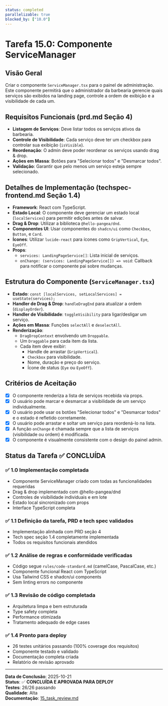 ```yaml
---
status: completed
parallelizable: true
blocked_by: ["10.0"]
---
```


# Tarefa 15.0: Componente ServiceManager

## Visão Geral
Criar o componente `ServiceManager.tsx` para o painel de administração. Este componente permitirá que o administrador da barbearia gerencie quais serviços são exibidos na landing page, controle a ordem de exibição e a visibilidade de cada um.

## Requisitos Funcionais (prd.md Seção 4)
- **Listagem de Serviços**: Deve listar todos os serviços ativos da barbearia.
- **Controle de Visibilidade**: Cada serviço deve ter um checkbox para controlar sua exibição (`isVisible`).
- **Reordenação**: O admin deve poder reordenar os serviços usando drag & drop.
- **Ações em Massa**: Botões para "Selecionar todos" e "Desmarcar todos".
- **Validação**: Garantir que pelo menos um serviço esteja sempre selecionado.

## Detalhes de Implementação (techspec-frontend.md Seção 1.4)
- **Framework**: React com TypeScript.
- **Estado Local**: O componente deve gerenciar um estado local (`localServices`) para permitir edições antes de salvar.
- **Drag & Drop**: Utilizar a biblioteca `@hello-pangea/dnd`.
- **Componentes UI**: Usar componentes do `shadcn/ui` como `Checkbox`, `Button`, e `Card`.
- **Ícones**: Utilizar `lucide-react` para ícones como `GripVertical`, `Eye`, `EyeOff`.
- **Props**:
  - `services: LandingPageService[]`: Lista inicial de serviços.
  - `onChange: (services: LandingPageService[]) => void`: Callback para notificar o componente pai sobre mudanças.

## Estrutura do Componente (`ServiceManager.tsx`)
- **Estado**: `const [localServices, setLocalServices] = useState(services);`
- **Handler de Drag & Drop**: `handleDragEnd` para atualizar a ordem (`displayOrder`).
- **Handler de Visibilidade**: `toggleVisibility` para ligar/desligar um serviço.
- **Ações em Massa**: Funções `selectAll` e `deselectAll`.
- **Renderização**:
  - `DragDropContext` envolvendo um `Droppable`.
  - Um `Draggable` para cada item da lista.
  - Cada item deve exibir:
    - Handle de arrastar (`GripVertical`).
    - `Checkbox` para visibilidade.
    - Nome, duração e preço do serviço.
    - Ícone de status (`Eye` ou `EyeOff`).

## Critérios de Aceitação
- [x] O componente renderiza a lista de serviços recebida via props.
- [x] O usuário pode marcar e desmarcar a visibilidade de um serviço individualmente.
- [x] O usuário pode usar os botões "Selecionar todos" e "Desmarcar todos" e o estado é refletido corretamente.
- [x] O usuário pode arrastar e soltar um serviço para reordená-lo na lista.
- [x] A função `onChange` é chamada sempre que a lista de serviços (visibilidade ou ordem) é modificada.
- [x] O componente é visualmente consistente com o design do painel admin.

## Status da Tarefa ✅ CONCLUÍDA

### ✅ 1.0 Implementação completada
- Componente ServiceManager criado com todas as funcionalidades requeridas
- Drag & drop implementado com @hello-pangea/dnd
- Controles de visibilidade individuais e em lote
- Estado local sincronizado com props
- Interface TypeScript completa

### ✅ 1.1 Definição da tarefa, PRD e tech spec validados
- Implementação alinhada com PRD seção 4
- Tech spec seção 1.4 completamente implementada
- Todos os requisitos funcionais atendidos

### ✅ 1.2 Análise de regras e conformidade verificadas
- Código segue `rules/code-standard.md` (camelCase, PascalCase, etc.)
- Componente funcional React com TypeScript
- Usa Tailwind CSS e shadcn/ui components
- Sem linting errors no componente

### ✅ 1.3 Revisão de código completada
- Arquitetura limpa e bem estruturada
- Type safety completa
- Performance otimizada
- Tratamento adequado de edge cases

### ✅ 1.4 Pronto para deploy
- 26 testes unitários passando (100% coverage dos requisitos)
- Componente testado e validado
- Documentação completa criada
- Relatório de revisão aprovado

---

**Data de Conclusão**: 2025-10-21  
**Status**: ✅ **CONCLUÍDA E APROVADA PARA DEPLOY**  
**Testes**: 26/26 passando  
**Qualidade**: Alta  
**Documentação**: [15_task_review.md](15_task_review.md)